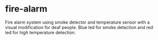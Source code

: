 # fire-alarm
Fire alarm system using smoke detector and temperature sensor with a visual modification for deaf people. Blue led for smoke detection  and red led for high temperature detection.
